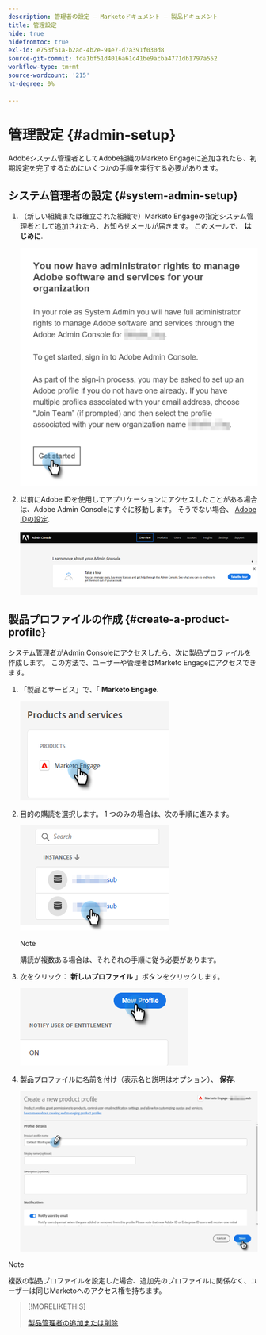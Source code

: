 ```yaml
---
description: 管理者の設定 — Marketoドキュメント — 製品ドキュメント
title: 管理設定
hide: true
hidefromtoc: true
exl-id: e753f61a-b2ad-4b2e-94e7-d7a391f030d8
source-git-commit: fda1bf51d4016a61c41be9acba4771db1797a552
workflow-type: tm+mt
source-wordcount: '215'
ht-degree: 0%

---
```


# 管理設定 {#admin-setup}

Adobeシステム管理者としてAdobe組織のMarketo Engageに追加されたら、初期設定を完了するためにいくつかの手順を実行する必要があります。

## システム管理者の設定 {#system-admin-setup}

1. （新しい組織または確立された組織で）Marketo Engageの指定システム管理者として追加されたら、お知らせメールが届きます。 このメールで、 **はじめに**.

   ![](assets/admin-setup-1.png)

1. 以前にAdobe IDを使用してアプリケーションにアクセスしたことがある場合は、Adobe Admin Consoleにすぐに移動します。 そうでない場合、 [Adobe IDの設定](https://helpx.adobe.com/manage-account/using/create-update-adobe-id.html).

   ![](assets/admin-setup-2.png)

## 製品プロファイルの作成 {#create-a-product-profile}

システム管理者がAdmin Consoleにアクセスしたら、次に製品プロファイルを作成します。 この方法で、ユーザーや管理者はMarketo Engageにアクセスできます。

1. 「製品とサービス」で、「 **Marketo Engage**.

   ![](assets/admin-setup-3.png)

1. 目的の購読を選択します。 1 つのみの場合は、次の手順に進みます。

   ![](assets/admin-setup-4.png)

   >[!NOTE]
   >
   >購読が複数ある場合は、それぞれの手順に従う必要があります。

1. 次をクリック： **新しいプロファイル** 」ボタンをクリックします。

   ![](assets/admin-setup-5.png)

1. 製品プロファイルに名前を付け（表示名と説明はオプション）、 **保存**.

   ![](assets/admin-setup-6.png)

>[!NOTE]
>
>複数の製品プロファイルを設定した場合、追加先のプロファイルに関係なく、ユーザーは同じMarketoへのアクセス権を持ちます。

>[!MORELIKETHIS]
>
>[製品管理者の追加または削除](/help/marketo/product-docs/administration/marketo-with-adobe-identity/add-or-remove-a-product-admin.md)
